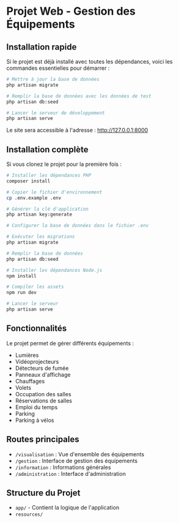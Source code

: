 # Projet Web - Gestion des Équipements

## Installation rapide

Si le projet est déjà installé avec toutes les dépendances, voici les commandes essentielles pour démarrer :

```bash
# Mettre à jour la base de données
php artisan migrate

# Remplir la base de données avec les données de test
php artisan db:seed

# Lancer le serveur de développement
php artisan serve
```

Le site sera accessible à l'adresse : http://127.0.0.1:8000

## Installation complète

Si vous clonez le projet pour la première fois :

```bash
# Installer les dépendances PHP
composer install

# Copier le fichier d'environnement
cp .env.example .env

# Générer la clé d'application
php artisan key:generate

# Configurer la base de données dans le fichier .env

# Exécuter les migrations
php artisan migrate

# Remplir la base de données
php artisan db:seed

# Installer les dépendances Node.js
npm install

# Compiler les assets
npm run dev

# Lancer le serveur
php artisan serve
```

## Fonctionnalités

Le projet permet de gérer différents équipements :
- Lumières
- Vidéoprojecteurs
- Détecteurs de fumée
- Panneaux d'affichage
- Chauffages
- Volets
- Occupation des salles
- Réservations de salles
- Emploi du temps
- Parking
- Parking à vélos

## Routes principales

- `/visualisation` : Vue d'ensemble des équipements
- `/gestion` : Interface de gestion des équipements
- `/information` : Informations générales
- `/administration` : Interface d'administration

## Structure du Projet

* `app/` - Contient la logique de l'application
* `resources/`